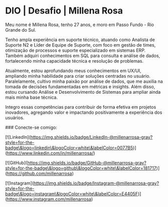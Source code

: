 # DIO | Desafio | Millena Rosa

Meu nome é Millena Rosa, tenho 27 anos, e moro em Passo Fundo - Rio Grande do Sul.

Tenho ampla experiência em suporte técnico, atuando como Analista de Suporte N2 e Líder de Equipe de Suporte, com foco em gestão de times, otimização de processos e suporte especializado em sistemas ERP. Também adquiri conhecimentos em SQL para consulta e análise de dados, fortalecendo minha capacidade técnica e resolução de problemas.

Atualmente, estou aprofundando meus conhecimentos em UX/UI, ampliando minha habilidade para criar soluções centradas no usuário. Paralelamente, cultivo minha paixão por análise de dados, que me auxilia na tomada de decisões fundamentadas em métricas e insights. Além disso, estou cursando Análise e Desenvolvimento de Sistemas para ampliar ainda mais minha base técnica.

Integro essas competências para contribuir de forma efetiva em projetos inovadores, agregando valor e impactando positivamente a experiência dos usuários.


\### Conecte-se comigo:

\[!\[LinkedIn](https://img.shields.io/badge/LinkedIn-@millenarrosa-gray?style=for-the-badge\&logo=linkedin\&logoColor=white\&labelColor=0077B5)](https://www.linkedin.com/in/millenarrosa/)

\[!\[GitHub](https://img.shields.io/badge/GitHub-@millenarrosa-gray?style=for-the-badge\&logo=github\&logoColor=white\&labelColor=181717)](https://github.com/millenarrosa)

\[!\[Instagram](https://img.shields.io/badge/Instagram-@millenarrosa-gray?style=for-the-badge\&logo=instagram\&logoColor=white\&labelColor=E4405F)](https://www.instagram.com/millenarrosa)
